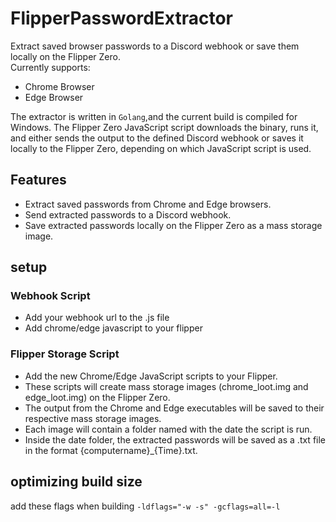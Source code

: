 # FlipperPasswordExtractor
Extract saved browser passwords to a Discord webhook or save them locally on the Flipper Zero.<br/>
Currently supports:
- Chrome Browser
- Edge Browser
  
The extractor is written in `Golang`,and the current build is compiled for Windows. The Flipper Zero JavaScript script downloads the binary, runs it, and either sends the output to the defined Discord webhook or saves it locally to the Flipper Zero, depending on which JavaScript script is used.

## Features
- Extract saved passwords from Chrome and Edge browsers.
- Send extracted passwords to a Discord webhook.
- Save extracted passwords locally on the Flipper Zero as a mass storage image.

## setup
### Webhook Script
- Add your webhook url to the .js file
- Add chrome/edge javascript to your flipper

### Flipper Storage Script
- Add the new Chrome/Edge JavaScript scripts to your Flipper.
- These scripts will create mass storage images (chrome_loot.img and edge_loot.img) on the Flipper Zero.
- The output from the Chrome and Edge executables will be saved to their respective mass storage images.
- Each image will contain a folder named with the date the script is run.
- Inside the date folder, the extracted passwords will be saved as a .txt file in the format {computername}_{Time}.txt.

## optimizing build size
add these flags when building
```-ldflags="-w -s" -gcflags=all=-l```
